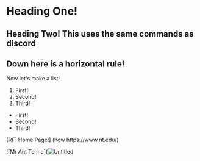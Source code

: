 # Heading One!
## Heading Two! This uses the same commands as discord
Down here is a horizontal rule!
---
Now let's make a list!
<ol>
    <li> First! </li>
    <li> Second! </li>
    <li> Third! </li>
  </ol>
<ul>
  <li> First! </li>
  <li> Second! </li>
  <li> Third! </li>
</ul>
[RIT Home Page!] (how https://www.rit.edu/)

![Mr Ant Tenna](![Untitled](https://github.com/user-attachments/assets/cdf2f4f3-34ed-47c1-9d22-d4f2cb872854)
